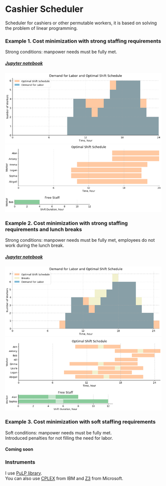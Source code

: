 # Сashier Scheduler
Scheduler for cashiers or other permutable workers, it is based on solving the problem of linear programming.  
### Example 1. Cost minimization with strong staffing requirements  
Strong conditions: manpower needs must be fully met.
##### [Jupyter notebook](/Scheduler.ipynb)  
![Demand for Labor and Optimal Shift Schedule plot](/img/demand_for_labor_and_optimal_shift_schedule_plot.png)  
![Optimal Shift Schedule plot](/img/optimal_shift_schedule_plot.png)  
### Example 2. Cost minimization with strong staffing requirements  and lunch breaks
Strong conditions: manpower needs must be fully met, employees do not work during the lunch break.
##### [Jupyter notebook](/Scheduler_with_lunch_break.ipynb)  
![Demand for Labor and Optimal Shift Schedule plot](/img/demand_for_labor_and_optimal_shift_schedule_plot_with_lunch_breaks.png)  
![Optimal Shift Schedule plot](/img/optimal_shift_schedule_plot_with_lunch_breaks.png)  
### Example 3. Cost minimization with soft staffing requirements  
Soft conditions: manpower needs must be fully met.  
Introduced penalties for not filling the need for labor.
#### Coming soon 
### Instruments
I use [PuLP library](https://pythonhosted.org/PuLP/).  
You can also use [CPLEX](https://www.ibm.com/analytics/cplex-optimizer) from IBM and [Z3](https://rise4fun.com/Z3/tutorial/guide) from Microsoft.
